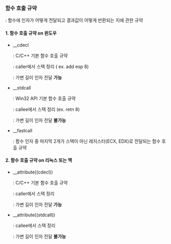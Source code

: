 ### 함수 호출 규약

: 함수에 인자가 어떻게 전달되고 결과값이 어떻게 반환되는 지에 관한 규약

#### 1. 함수 호출 규약 on 윈도우

- __cdecl

  : C/C++ 기본 함수 호출 규약

  : caller에서 스택 정리 ( ex. add esp 8)

  : 가변 길이 인자 전달 **가능**

- __stdcall

  : Win32 API 기본 함수 호출 규약

  : callee에서 스택 정리 (ex. retn 8)

  : 가변 길이 인자 전달 **불가능**  

- __fastcall

  : 함수 인자 중 마지막 2개가 스택이 아닌 레지스터(ECX, EDX)로 전달되는 함수 호출 규약

   

#### 2. 함수 호출 규약 on 리눅스 또는 맥

- __attribute((cdecl))

  : C/C++ 기본 함수 호출 규약

  : caller에서 스택 정리 

  : 가변 길이 인자 전달 **가능**

- __attribute((stdcall))

  : callee에서 스택 정리

  : 가변 길이 인자 전달 **불가능**